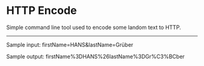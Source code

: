 # HTTP Encode
Simple command line tool used to encode some landom text to HTTP.

----
Sample input: firstName=HANS&lastName=Grüber

Sample output: firstName%3DHANS%26lastName%3DGr%C3%BCber

